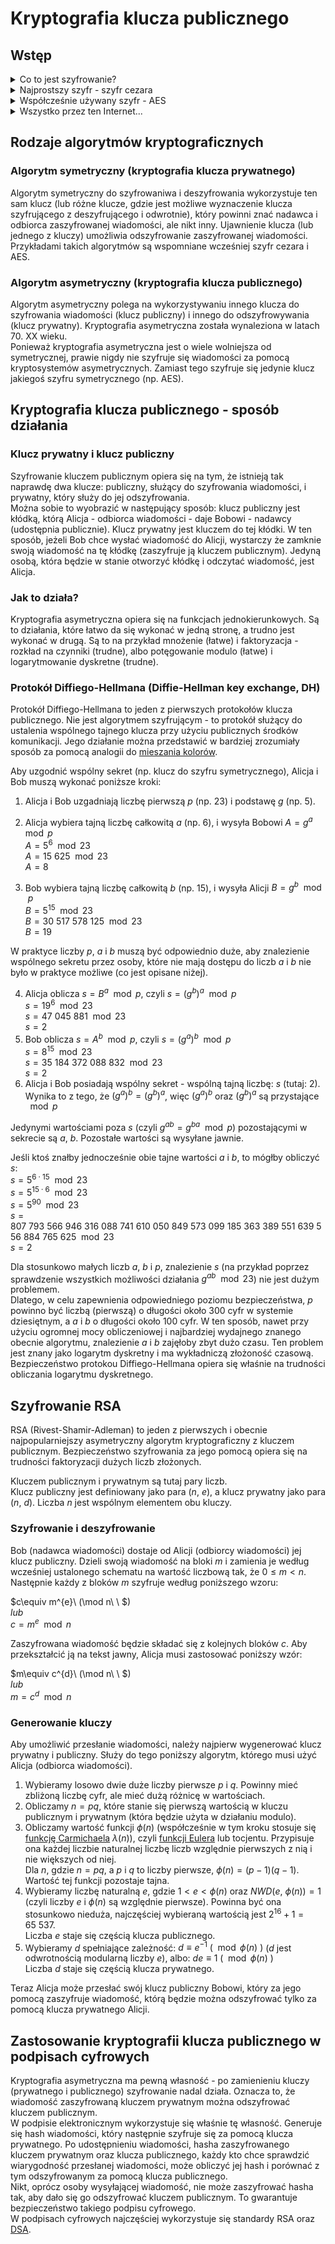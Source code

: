 # Kryptografia klucza publicznego

## Wstęp
<details>
<summary>Co to jest szyfrowanie?</summary>

### Co to jest szyfrowanie?
Najprościej mówiąc, szyfrowanie to proces zabezpieczania informacji, tak aby były zrozumiałe tylko dla uprawnionych.
Służy zachowaniu poufności przesyłanych danych - tylko osoby posiadające specjalny "klucz" mogą odtworzyć oryginalny tekst.
Szyfrując i deszyfrując jakąś informację (to znaczy zamieniając **tekst jawny** na **tekst zaszyfrowany** - **szyfrogram**) posługujemy się odpowiednim **algorytmem** oraz właśnie takim **kluczem**.  

</details>

<details>
<summary>Najprostszy szyfr - szyfr cezara</summary>

### Najprostszy szyfr - szyfr cezara
Jednym z najprostszych i zarazem najstarszych szyfrów (był używany już w starożytności przez Juliusza Cezara w prywatnej korespondencji - stąd jego nazwa) jest **szyfr cezara** (zwany również szyfrem przesuwającym).
Jest rodzajem szyfru podstawieniowego, w którym każda litera zastępowana jest inną, oddaloną od niej o pewną liczbę pozycji w alfabecie. Ta liczba, zwana parametrem przesunięcia pełni tu funkcję klucza.
Na przykład jeżeli parametr przesunięcia wynosi `3`, to każdą literę `A` zastępujemy literą `D`, `B` - `E`, `C` - `F`, itd.  

Jednak złamanie takiego szyfru nie stanowi obecnie żadnego problemu. Z pomocą komputerów można z łatwością łamać szyfry dużo bardziej skomplikowane od szyfru cezara.  

</details>

<details>
<summary>Współcześnie używany szyfr - AES</summary>

### Współcześnie używany szyfr - AES
Dlatego we współczesnej kryptografii używa się szyfrów o znacznie większym stopniu skomplikowania, na przykład [Advanced Encryption Standard (AES)](https://en.wikipedia.org/wiki/Advanced_Encryption_Standard) - nowoczesny algorytm szyfrujący, opublikowany w 1998 r. i przyjęty m.in. przez amerykański *National Inistitute of Standards and Technology* (NIST) w 2001 r., który stał się powszechnie używanym standardem.  

</details>

<details>
<summary>Wszystko przez ten Internet...</summary>

### Wszystko przez ten Internet...

Zarówno szyfr cezara, jak i AES wymagają, aby nadawca i odbiorca wiadomości posiadali ten sam klucz, za pomocą którego będą szyfrować i odszyfrowywać wymieniane wiadomości. 
Wymaga to wcześniejszego ustalenia wspólnego klucza, w taki sposób, aby nie został on przechwycony. 
Oznacza to, że konieczne jest przekazanie go drogą, co do której mamy pewność, że jest bezpieczna. 
Jeszcze do lat 70. XX wieku nie było to wielkim problemem - klucze można było przekazać drugiej osobie nawet osobiście.  
Jednak w latach 80. i 90., wraz z popularyzacją komputerów i powstaniem Internetu, sytuacja drastycznie się zmieniła. 
Internet nie jest i nigdy nie był bezpiecznym miejscem - przy przesyłaniu przez niego danych ryzyko ich przechwycenia jest bardzo duże. 
Dlatego pojawiła się potrzeba szyfrowania przesyłanych informacji w bezpieczny sposób.  
Jednak tutaj pojawia się problem: trzeba nawiązać komunikację między dwoma urządzeniami, które mogą znajdować się tysiące kilometrów od siebie, w kilka sekund, kiedy jedynym dostępnym środkiem komunikacji jest Internet. 
Wymiana kluczy w bezpieczny sposób nagle nie jest możliwa, a przesłanie ich przez publiczne połączenie generuje potencjalne ryzyko ich przechwycenia.  
Tutaj z pomocą przychodzi kryptografia klucza publicznego.  

</details>

## Rodzaje algorytmów kryptograficznych

### Algorytm symetryczny (kryptografia klucza prywatnego)
Algorytm symetryczny do szyfrowaniwa i deszyfrowania wykorzystuje ten sam klucz (lub różne klucze, gdzie jest możliwe wyznaczenie klucza szyfrującego z deszyfrującego i odwrotnie), który powinni znać nadawca i odbiorca zaszyfrowanej wiadomości, ale nikt inny.
Ujawnienie klucza (lub jednego z kluczy) umożliwia odszyfrowanie zaszyfrowanej wiadomości.
Przykładami takich algorytmów są wspomniane wcześniej szyfr cezara i AES.  

### Algorytm asymetryczny (kryptografia klucza publicznego)
Algorytm asymetryczny polega na wykorzystywaniu innego klucza do szyfrowania wiadomości (klucz publiczny) i innego do odszyfrowywania (klucz prywatny). Kryptografia asymetryczna została wynaleziona w latach 70. XX wieku.  
Ponieważ kryptografia asymetryczna jest o wiele wolniejsza od symetrycznej, prawie nigdy nie szyfruje się wiadomości za pomocą kryptosystemów asymetrycznych. Zamiast tego szyfruje się jedynie klucz jakiegoś szyfru symetrycznego (np. AES).


## Kryptografia klucza publicznego - sposób działania

### Klucz prywatny i klucz publiczny
Szyfrowanie kluczem publicznym opiera się na tym, że istnieją tak naprawdę dwa klucze: publiczny, służący do szyfrowania wiadomości, i prywatny, który służy do jej odszyfrowania.  
Można sobie to wyobrazić w następujący sposób: klucz publiczny jest kłódką, którą Alicja - odbiorca wiadomości - daje Bobowi - nadawcy (udostępnia publicznie). Klucz prywatny jest kluczem do tej kłódki. W ten sposób, jeżeli Bob chce wysłać wiadomość do Alicji, wystarczy że zamknie swoją wiadomość na tę kłódkę (zaszyfruje ją kluczem publicznym). Jedyną osobą, która będzie w stanie otworzyć kłódkę i odczytać wiadomość, jest Alicja.  

### Jak to działa?
Kryptografia asymetryczna opiera się na funkcjach jednokierunkowych. Są to działania, które łatwo da się wykonać w jedną stronę, a trudno jest wykonać w drugą. Są to na przykład mnożenie (łatwe) i faktoryzacja - rozkład na czynniki (trudne), albo potęgowanie modulo (łatwe) i logarytmowanie dyskretne (trudne).

### Protokół Diffiego-Hellmana (Diffie-Hellman key exchange, DH)
Protokół Diffiego-Hellmana to jeden z pierwszych protokołów klucza publicznego. Nie jest algorytmem szyfrującym - to protokół służący do ustalenia wspólnego tajnego klucza przy użyciu publicznych środków komunikacji. Jego działanie można przedstawić w bardziej zrozumiały sposób za pomocą analogii do [mieszania kolorów](https://en.wikipedia.org/wiki/Diffie%E2%80%93Hellman_key_exchange#/media/File:Diffie-Hellman_Key_Exchange.svg).

Aby uzgodnić wspólny sekret (np. klucz do szyfru symetrycznego), Alicja i Bob muszą wykonać poniższe kroki:

1. Alicja i Bob uzgadniają liczbę pierwszą $p$ (np. $23$) i podstawę $g$ (np. $5$).

2. Alicja wybiera tajną liczbę całkowitą $a$ (np. $6$), i wysyła Bobowi $A = g^{a} \mod p$  
$A = 5^{6} \mod 23$  
$A = 15\ 625 \mod 23$  
$A = 8$  
3. Bob wybiera tajną liczbę całkowitą $b$ (np. $15$), i wysyła Alicji $B = g^{b} \mod p$  
$B = 5^{15} \mod 23$  
$B = 30\ 517\ 578\ 125 \mod 23$  
$B = 19$  

W praktyce liczby $p$, $a$ i $b$ muszą być odpowiednio duże, aby znalezienie wspólnego sekretu przez osoby, które nie mają dostępu do liczb $a$ i $b$ nie było w praktyce możliwe (co jest opisane niżej).

4. Alicja oblicza $s = B^{a} \mod p$, czyli $s = (g^{b})^{a} \mod p$  
$s = 19^{6} \mod 23$  
$s = 47\ 045\ 881 \mod 23$  
$s = 2$  
5. Bob oblicza $s = A^{b} \mod p$, czyli $s = (g^{a})^{b} \mod p$  
$s = 8^{15} \mod 23$  
$s = 35\ 184\ 372\ 088\ 832 \mod 23$  
$s = 2$  
6. Alicja i Bob posiadają wspólny sekret - wspólną tajną liczbę: $s$ (tutaj: $2$).  
Wynika to z tego, że $(g^{a})^{b} = (g^{b})^{a}$, więc $(g^{a})^{b}$ oraz $(g^{b})^{a}$ są przystające $\mod p$  

Jedynymi wartościami poza $s$ (czyli $g^{ab} = g^{ba} \mod p$) pozostającymi w sekrecie są $a$, $b$. Pozostałe wartości są wysyłane jawnie. 

Jeśli ktoś znałby jednocześnie obie tajne wartości $a$ i $b$, to mógłby obliczyć $s$:  
$s = 5^{6 ⋅ 15} \mod 23$  
$s = 5^{15 ⋅ 6} \mod 23$  
$s = 5^{90} \mod 23$  
$s = 807\ 793\ 566\ 946\ 316\ 088\ 741\ 610\ 050\ 849\ 573\ 099\ 185\ 363\ 389\ 551\ 639\ 556\ 884\ 765\ 625 \mod 23$  
$s = 2$   

Dla stosunkowo małych liczb $a$, $b$ i $p$, znalezienie $s$ (na przykład poprzez sprawdzenie wszystkich możliwości działania $g^{ab}\mod 23$) nie jest dużym problemem.  
Dlatego, w celu zapewnienia odpowiedniego poziomu bezpieczeństwa, $p$ powinno być liczbą (pierwszą) o długości około 300 cyfr w systemie dziesiętnym, a $a$ i $b$ o długości około 100 cyfr. W ten sposób, nawet przy użyciu ogromnej mocy obliczeniowej i najbardziej wydajnego znanego obecnie algorytmu, znalezienie $a$ i $b$ zajęłoby zbyt dużo czasu. Ten problem jest znany jako logarytm dyskretny i ma wykładniczą złożoność czasową. 
Bezpieczeństwo protokou Diffiego-Hellmana opiera się właśnie na trudności obliczania logarytmu dyskretnego.

## Szyfrowanie RSA
RSA (Rivest-Shamir-Adleman) to jeden z pierwszych i obecnie najpopularniejszy asymetryczny algorytm kryptograficzny z kluczem publicznym. Bezpieczeństwo szyfrowania za jego pomocą opiera się na trudności faktoryzacji dużych liczb złożonych.  

Kluczem publicznym i prywatnym są tutaj pary liczb.  
Klucz publiczny jest definiowany jako para $(n,\ e)$, a klucz prywatny jako para $(n,\ d)$. Liczba $n$ jest wspólnym elementem obu kluczy.

### Szyfrowanie i deszyfrowanie
Bob (nadawca wiadomości) dostaje od Alicji (odbiorcy wiadomości) jej klucz publiczny. Dzieli swoją wiadomość na bloki $m$ i zamienia je według wcześniej ustalonego schematu na wartość liczbową tak, że $0\leq m < n$.  
Następnie każdy z bloków $m$ szyfruje według poniższego wzoru:  

$c\equiv m^{e}\ (\mod n\ \ $)  
*lub*  
$c = m^{e}\mod n$


Zaszyfrowana wiadomość będzie składać się z kolejnych bloków $c$. Aby przekształcić ją na tekst jawny, Alicja musi zastosować poniższy wzór:  

$m\equiv c^{d}\ (\mod n\ \ $)  
*lub*  
$m = c^{d}\mod n$  

### Generowanie kluczy
Aby umożliwić przesłanie wiadomości, należy najpierw wygenerować klucz prywatny i publiczny. Służy do tego poniższy algorytm, którego musi użyć Alicja (odbiorca wiadomości).  

1. Wybieramy losowo dwie duże liczby pierwsze $p$ i $q$. Powinny mieć zbliżoną liczbę cyfr, ale mieć dużą różnicę w wartościach.
2. Obliczamy $n = pq$, które stanie się pierwszą wartością w kluczu publicznym i prywatnym (która będzie użyta w działaniu modulo).
3. Obliczamy wartość funkcji $\phi (n)$ (współcześnie w tym kroku stosuje się [funkcję Carmichaela](https://en.wikipedia.org/wiki/Carmichael_function) $\lambda (n)$), czyli [funkcji Eulera](https://en.wikipedia.org/wiki/Euler%27s_totient_function) lub tocjentu. 
Przypisuje ona każdej liczbie naturalnej liczbę liczb względnie pierwszych z nią i nie większych od niej.  
Dla $n$, gdzie $n = pq$, a $p$ i $q$ to liczby pierwsze, $\phi (n) = (p-1)(q-1)$.  
Wartość tej funkcji pozostaje tajna.
4. Wybieramy liczbę naturalną $e$, gdzie $1 < e < \phi (n)$ oraz $NWD(e,\ \phi (n)) = 1$ (czyli liczby $e$ i $\phi (n)$ są względnie pierwsze). Powinna być ona stosunkowo nieduża, najczęściej wybieraną wartością jest $2^{16} + 1 = 65\ 537$.  
Liczba $e$ staje się częścią klucza publicznego.
5. Wybieramy $d$ spełniające zależność: $d\equiv e^{-1}\ (\mod \phi (n)\ )$ ($d$ jest odwrotnością modularną liczby $e$), albo: $de\equiv 1\ (\mod \phi(n)\ )$  
Liczba $d$ staje się częścią klucza prywatnego.  

Teraz Alicja może przesłać swój klucz publiczny Bobowi, który za jego pomocą zaszyfruje wiadomość, którą będzie można odszyfrować tylko za pomocą klucza prywatnego Alicji.

## Zastosowanie kryptografii klucza publicznego w podpisach cyfrowych
Kryptografia asymetryczna ma pewną własność - po zamienieniu kluczy (prywatnego i publicznego) szyfrowanie nadal działa. Oznacza to, że wiadomość zaszyfrowaną kluczem prywatnym można odszyfrować kluczem publicznym.  
W podpisie elektronicznym wykorzystuje się właśnie tę własność. Generuje się hash wiadomości, który następnie szyfruje się za pomocą klucza prywatnego. Po udostępnieniu wiadomości, hasha zaszyfrowanego kluczem prywatnym oraz klucza publicznego, każdy kto chce sprawdzić wiarygodność przesłanej wiadomości, może obliczyć jej hash i porównać z tym odszyfrowanym za pomocą klucza publicznego.  
Nikt, oprócz osoby wysyłającej wiadomość, nie może zaszyfrować hasha tak, aby dało się go odszyfrować kluczem publicznym. To gwarantuje bezpieczeństwo takiego podpisu cyfrowego.  
W podpisach cyfrowych najczęściej wykorzystuje się standardy RSA oraz [DSA](https://en.wikipedia.org/wiki/Digital_Signature_Algorithm).
